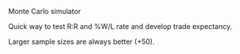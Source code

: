 Monte Carlo simulator

Quick way to test R:R and %W/L rate and develop trade expectancy. 

Larger sample sizes are always better (+50).
